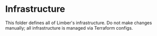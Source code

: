 # Infrastructure

This folder defines all of Limber's infrastructure.
Do not make changes manually;
all infrastructure is managed via Terraform configs.
